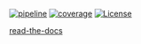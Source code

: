 

[![pipeline](https://gitlab.com/ethronsoft-public/gcspypi-ci/badges/master/pipeline.svg)](https://github.com/ethronsoft/gcspypi)
[![coverage](https://gitlab.com/ethronsoft-public/gcspypi-ci/badges/master/coverage.svg)](https://github.com/ethronsoft/gcspypi)
[![License](https://img.shields.io/badge/License-BSD%202--Clause-green.svg)](https://opensource.org/licenses/BSD-2-Clause)

[read-the-docs](http://gcspypi.readthedocs.io/en/latest/)
